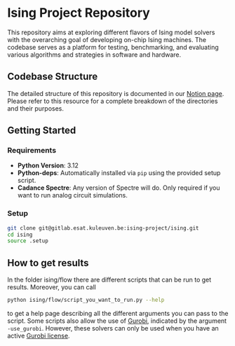 # **Ising Project Repository**

This repository aims at exploring different flavors of Ising model solvers with the overarching goal of developing
on-chip Ising machines. The codebase serves as a platform for testing, benchmarking, and evaluating various algorithms
and strategies in software and hardware.

## **Codebase Structure**

The detailed structure of this repository is documented in our
[Notion page](https://feather-broom-8b3.notion.site/Codebase-Structure-99120b5f9c57424fa1ef008c94dab172).
Please refer to this resource for a complete breakdown of the directories and their purposes.

## **Getting Started**

### **Requirements**
- **Python Version**: 3.12
- **Python-deps**: Automatically installed via `pip` using the provided setup script.
- **Cadance Spectre**: Any version of Spectre will do. Only required if you want to run analog circuit simulations.

### **Setup**
 
```bash
git clone git@gitlab.esat.kuleuven.be:ising-project/ising.git
cd ising
source .setup
```

## **How to get results**
In the folder ising/flow there are different scripts that can be run to get results. Moreover, you can call 
```bash
python ising/flow/script_you_want_to_run.py --help
```
to get a help page describing all the different arguments you can pass to the script. Some scripts also allow the use of [Gurobi](https://www.gurobi.com/), indicated by the argument `-use_gurobi`. However, these solvers can only be used when you have an active [Gurobi license](https://www.gurobi.com/solutions/licensing/).
